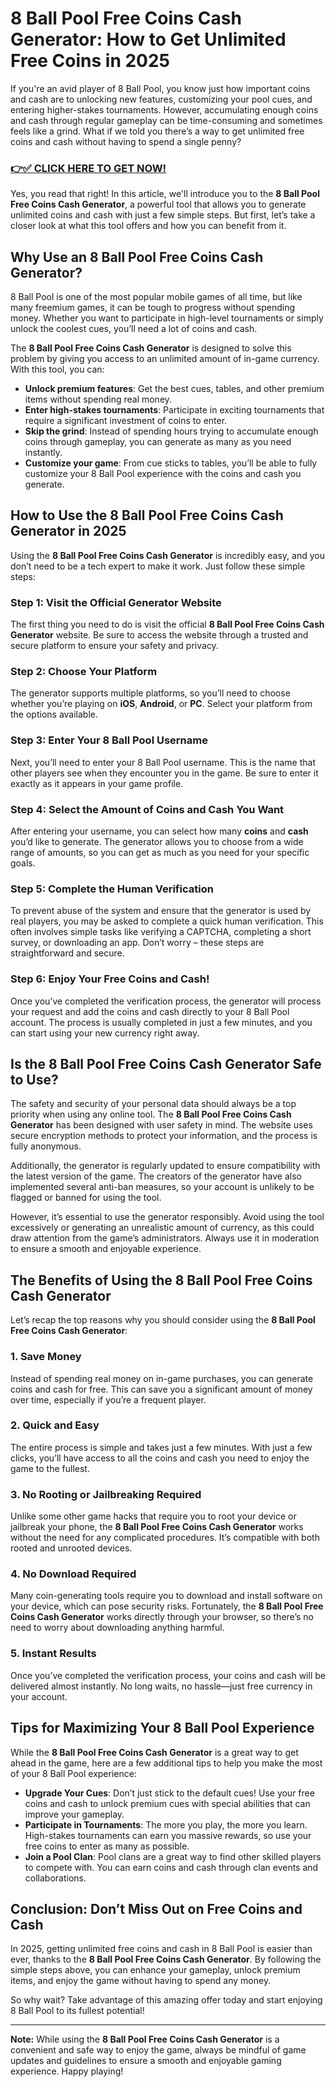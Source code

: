 # 8 Ball Pool Free Coins Cash Generator: How to Get Unlimited Free Coins in 2025

If you're an avid player of 8 Ball Pool, you know just how important coins and cash are to unlocking new features, customizing your pool cues, and entering higher-stakes tournaments. However, accumulating enough coins and cash through regular gameplay can be time-consuming and sometimes feels like a grind. What if we told you there’s a way to get unlimited free coins and cash without having to spend a single penny?

### [👉✅ CLICK HERE TO GET NOW!](https://freerewards.xyz/8ball/pool/)

Yes, you read that right! In this article, we'll introduce you to the **8 Ball Pool Free Coins Cash Generator**, a powerful tool that allows you to generate unlimited coins and cash with just a few simple steps. But first, let’s take a closer look at what this tool offers and how you can benefit from it.

## Why Use an 8 Ball Pool Free Coins Cash Generator?

8 Ball Pool is one of the most popular mobile games of all time, but like many freemium games, it can be tough to progress without spending money. Whether you want to participate in high-level tournaments or simply unlock the coolest cues, you’ll need a lot of coins and cash.

The **8 Ball Pool Free Coins Cash Generator** is designed to solve this problem by giving you access to an unlimited amount of in-game currency. With this tool, you can:

- **Unlock premium features**: Get the best cues, tables, and other premium items without spending real money.
- **Enter high-stakes tournaments**: Participate in exciting tournaments that require a significant investment of coins to enter.
- **Skip the grind**: Instead of spending hours trying to accumulate enough coins through gameplay, you can generate as many as you need instantly.
- **Customize your game**: From cue sticks to tables, you’ll be able to fully customize your 8 Ball Pool experience with the coins and cash you generate.

## How to Use the 8 Ball Pool Free Coins Cash Generator in 2025

Using the **8 Ball Pool Free Coins Cash Generator** is incredibly easy, and you don’t need to be a tech expert to make it work. Just follow these simple steps:

### Step 1: Visit the Official Generator Website

The first thing you need to do is visit the official **8 Ball Pool Free Coins Cash Generator** website. Be sure to access the website through a trusted and secure platform to ensure your safety and privacy.

### Step 2: Choose Your Platform

The generator supports multiple platforms, so you’ll need to choose whether you’re playing on **iOS**, **Android**, or **PC**. Select your platform from the options available.

### Step 3: Enter Your 8 Ball Pool Username

Next, you’ll need to enter your 8 Ball Pool username. This is the name that other players see when they encounter you in the game. Be sure to enter it exactly as it appears in your game profile.

### Step 4: Select the Amount of Coins and Cash You Want

After entering your username, you can select how many **coins** and **cash** you’d like to generate. The generator allows you to choose from a wide range of amounts, so you can get as much as you need for your specific goals.

### Step 5: Complete the Human Verification

To prevent abuse of the system and ensure that the generator is used by real players, you may be asked to complete a quick human verification. This often involves simple tasks like verifying a CAPTCHA, completing a short survey, or downloading an app. Don’t worry – these steps are straightforward and secure.

### Step 6: Enjoy Your Free Coins and Cash!

Once you’ve completed the verification process, the generator will process your request and add the coins and cash directly to your 8 Ball Pool account. The process is usually completed in just a few minutes, and you can start using your new currency right away.

## Is the 8 Ball Pool Free Coins Cash Generator Safe to Use?

The safety and security of your personal data should always be a top priority when using any online tool. The **8 Ball Pool Free Coins Cash Generator** has been designed with user safety in mind. The website uses secure encryption methods to protect your information, and the process is fully anonymous.

Additionally, the generator is regularly updated to ensure compatibility with the latest version of the game. The creators of the generator have also implemented several anti-ban measures, so your account is unlikely to be flagged or banned for using the tool.

However, it’s essential to use the generator responsibly. Avoid using the tool excessively or generating an unrealistic amount of currency, as this could draw attention from the game’s administrators. Always use it in moderation to ensure a smooth and enjoyable experience.

## The Benefits of Using the 8 Ball Pool Free Coins Cash Generator

Let’s recap the top reasons why you should consider using the **8 Ball Pool Free Coins Cash Generator**:

### 1. **Save Money**

Instead of spending real money on in-game purchases, you can generate coins and cash for free. This can save you a significant amount of money over time, especially if you’re a frequent player.

### 2. **Quick and Easy**

The entire process is simple and takes just a few minutes. With just a few clicks, you’ll have access to all the coins and cash you need to enjoy the game to the fullest.

### 3. **No Rooting or Jailbreaking Required**

Unlike some other game hacks that require you to root your device or jailbreak your phone, the **8 Ball Pool Free Coins Cash Generator** works without the need for any complicated procedures. It’s compatible with both rooted and unrooted devices.

### 4. **No Download Required**

Many coin-generating tools require you to download and install software on your device, which can pose security risks. Fortunately, the **8 Ball Pool Free Coins Cash Generator** works directly through your browser, so there’s no need to worry about downloading anything harmful.

### 5. **Instant Results**

Once you’ve completed the verification process, your coins and cash will be delivered almost instantly. No long waits, no hassle—just free currency in your account.

## Tips for Maximizing Your 8 Ball Pool Experience

While the **8 Ball Pool Free Coins Cash Generator** is a great way to get ahead in the game, here are a few additional tips to help you make the most of your 8 Ball Pool experience:

- **Upgrade Your Cues**: Don’t just stick to the default cues! Use your free coins and cash to unlock premium cues with special abilities that can improve your gameplay.
- **Participate in Tournaments**: The more you play, the more you learn. High-stakes tournaments can earn you massive rewards, so use your free coins to enter as many as possible.
- **Join a Pool Clan**: Pool clans are a great way to find other skilled players to compete with. You can earn coins and cash through clan events and collaborations.

## Conclusion: Don’t Miss Out on Free Coins and Cash

In 2025, getting unlimited free coins and cash in 8 Ball Pool is easier than ever, thanks to the **8 Ball Pool Free Coins Cash Generator**. By following the simple steps above, you can enhance your gameplay, unlock premium items, and enjoy the game without having to spend any money.

So why wait? Take advantage of this amazing offer today and start enjoying 8 Ball Pool to its fullest potential!

---

**Note:** While using the **8 Ball Pool Free Coins Cash Generator** is a convenient and safe way to enjoy the game, always be mindful of game updates and guidelines to ensure a smooth and enjoyable gaming experience. Happy playing!
